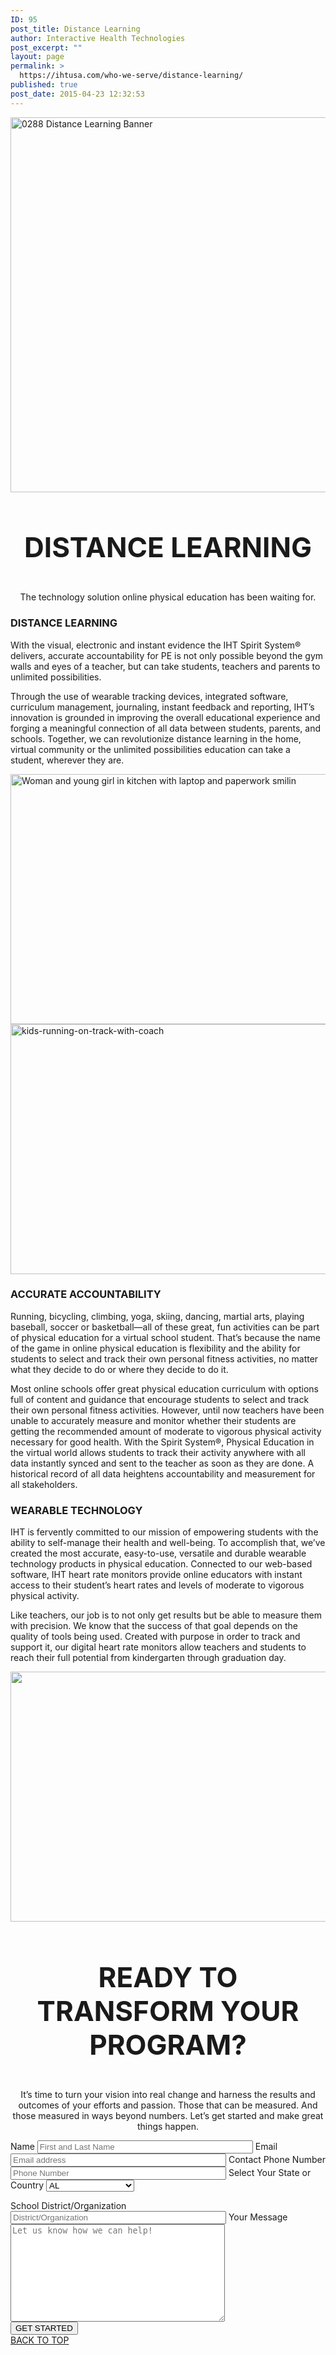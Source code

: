```yaml
---
ID: 95
post_title: Distance Learning
author: Interactive Health Technologies
post_excerpt: ""
layout: page
permalink: >
  https://ihtusa.com/who-we-serve/distance-learning/
published: true
post_date: 2015-04-23 12:32:53
---
```

<div id="pl-95" class="panel-layout">
<div id="pg-95-0" class="panel-grid panel-no-style">
<div id="pgc-95-0-0" class="panel-grid-cell" data-weight="1">
<div id="panel-95-0-0-0" class="so-panel widget widget_black-studio-tinymce widget_black_studio_tinymce panel-first-child panel-last-child" data-index="0" data-style="{&quot;background_display&quot;:&quot;tile&quot;,&quot;featured_widgets&quot;:&quot;&quot;,&quot;bigger_title&quot;:&quot;&quot;}">
<div class="textwidget">

<a href="https://ihtusa.com/who-we-serve/distance-learning/0288-distance-learning-banner/" rel="attachment wp-att-2102"><img class="size-full wp-image-2102 aligncenter" src="https://ihtusa.com/wp-content/uploads/2015/04/0288-Distance-Learning-Banner.jpg" alt="0288 Distance Learning Banner" width="1920" height="600" /></a>

</div>
</div>
</div>
</div>
<div id="pg-95-1" class="panel-grid panel-no-style" data-style="{&quot;background_display&quot;:&quot;tile&quot;}">
<div id="pgc-95-1-0" class="panel-grid-cell panel-grid-cell-empty" data-weight="0.049751243782"></div>
<div id="pgc-95-1-1" class="panel-grid-cell panel-grid-cell-mobile-last" data-weight="0.900497512436">
<div id="panel-95-1-1-0" class="so-panel widget widget_black-studio-tinymce widget_black_studio_tinymce panel-first-child panel-last-child" data-index="1" data-style="{&quot;background_image_attachment&quot;:false,&quot;background_display&quot;:&quot;tile&quot;,&quot;featured_widgets&quot;:&quot;&quot;,&quot;bigger_title&quot;:true}">
<div class="widget-title--big panel-widget-style panel-widget-style-for-95-1-1-0">
<div class="textwidget">
<h3 style="font-size: 44px; text-align: center;">DISTANCE LEARNING</h3>
<p style="text-align: center;">The technology solution online physical education has been waiting for.</p>

</div>
</div>
</div>
</div>
<div id="pgc-95-1-2" class="panel-grid-cell panel-grid-cell-empty" data-weight="0.049751243782"></div>
</div>
<div id="pg-95-2" class="panel-grid panel-no-style">
<div id="pgc-95-2-0" class="panel-grid-cell" data-weight="0.5">
<div id="panel-95-2-0-0" class="so-panel widget widget_black-studio-tinymce widget_black_studio_tinymce panel-first-child panel-last-child" data-index="2" data-style="{&quot;background_image_attachment&quot;:false,&quot;background_display&quot;:&quot;tile&quot;,&quot;featured_widgets&quot;:&quot;&quot;,&quot;bigger_title&quot;:&quot;&quot;}">
<div class="textwidget">
<h3><strong>DISTANCE LEARNING</strong></h3>
With the visual, electronic and instant evidence the IHT Spirit System® delivers, accurate accountability for PE is not only possible beyond the gym walls and eyes of a teacher, but can take students, teachers and parents to unlimited possibilities.

Through the use of wearable tracking devices, integrated software, curriculum management, journaling, instant feedback and reporting, IHT’s innovation is grounded in improving the overall educational experience and forging a meaningful connection of all data between students, parents, and schools. Together, we can revolutionize distance learning in the home, virtual community or the unlimited possibilities education can take a student, wherever they are.

</div>
</div>
</div>
<div id="pgc-95-2-1" class="panel-grid-cell" data-weight="0.5">
<div id="panel-95-2-1-0" class="so-panel widget widget_black-studio-tinymce widget_black_studio_tinymce panel-first-child panel-last-child" data-index="3" data-style="{&quot;background_display&quot;:&quot;tile&quot;,&quot;featured_widgets&quot;:&quot;&quot;,&quot;bigger_title&quot;:&quot;&quot;}">
<div class="textwidget">

<img class="aligncenter size-full wp-image-1365" src="https://ihtusa.com/wp-content/uploads/2015/08/mother-daughter-smiling.jpg" alt="Woman and young girl in kitchen with laptop and paperwork smilin" width="600" height="400" />

</div>
</div>
</div>
</div>
<div id="pg-95-3" class="panel-grid panel-no-style">
<div id="pgc-95-3-0" class="panel-grid-cell" data-weight="0.5">
<div id="panel-95-3-0-0" class="so-panel widget widget_black-studio-tinymce widget_black_studio_tinymce panel-first-child panel-last-child" data-index="4" data-style="{&quot;background_display&quot;:&quot;tile&quot;,&quot;featured_widgets&quot;:&quot;&quot;,&quot;bigger_title&quot;:&quot;&quot;}">
<div class="textwidget">

<img class="aligncenter size-full wp-image-1368" src="https://ihtusa.com/wp-content/uploads/2015/04/kids-running-on-track-with-coach.jpg" alt="kids-running-on-track-with-coach" width="600" height="400" />

</div>
</div>
</div>
<div id="pgc-95-3-1" class="panel-grid-cell" data-weight="0.5">
<div id="panel-95-3-1-0" class="so-panel widget widget_black-studio-tinymce widget_black_studio_tinymce panel-first-child panel-last-child" data-index="5" data-style="{&quot;background_display&quot;:&quot;tile&quot;,&quot;featured_widgets&quot;:&quot;&quot;,&quot;bigger_title&quot;:&quot;&quot;}">
<div class="textwidget">
<h3><strong>ACCURATE ACCOUNTABILITY</strong></h3>
Running, bicycling, climbing, yoga, skiing, dancing, martial arts, playing baseball, soccer or basketball—all of these great, fun activities can be part of physical education for a virtual school student. That’s because the name of the game in online physical education is flexibility and the ability for students to select and track their own personal fitness activities, no matter what they decide to do or where they decide to do it.

Most online schools offer great physical education curriculum with options full of content and guidance that encourage students to select and track their own personal fitness activities. However, until now teachers have been unable to accurately measure and monitor whether their students are getting the recommended amount of moderate to vigorous physical activity necessary for good health. With the Spirit System®, Physical Education in the virtual world allows students to track their activity anywhere with all data instantly synced and sent to the teacher as soon as they are done. A historical record of all data heightens accountability and measurement for all stakeholders.

</div>
</div>
</div>
</div>
<div id="pg-95-4" class="panel-grid panel-no-style">
<div id="pgc-95-4-0" class="panel-grid-cell" data-weight="0.5">
<div id="panel-95-4-0-0" class="so-panel widget widget_black-studio-tinymce widget_black_studio_tinymce panel-first-child panel-last-child" data-index="6" data-style="{&quot;background_display&quot;:&quot;tile&quot;,&quot;featured_widgets&quot;:&quot;&quot;,&quot;bigger_title&quot;:&quot;&quot;}">
<div class="textwidget">
<h3><strong>WEARABLE TECHNOLOGY</strong></h3>
IHT is fervently committed to our mission of empowering students with the ability to self-manage their health and well-being. To accomplish that, we’ve created the most accurate, easy-to-use, versatile and durable wearable technology products in physical education. Connected to our web-based software, IHT heart rate monitors provide online educators with instant access to their student’s heart rates and levels of moderate to vigorous physical activity.

Like teachers, our job is to not only get results but be able to measure them with precision. We know that the success of that goal depends on the quality of tools being used. Created with purpose in order to track and support it, our digital heart rate monitors allow teachers and students to reach their full potential from kindergarten through graduation day.

</div>
</div>
</div>
<div id="pgc-95-4-1" class="panel-grid-cell" data-weight="0.5">
<div id="panel-95-4-1-0" class="so-panel widget widget_black-studio-tinymce widget_black_studio_tinymce panel-first-child panel-last-child" data-index="7" data-style="{&quot;background_display&quot;:&quot;tile&quot;,&quot;featured_widgets&quot;:&quot;&quot;,&quot;bigger_title&quot;:&quot;&quot;}">
<div class="textwidget">

<img class="aligncenter wp-image-1395 size-full" src="https://ihtusa.com/wp-content/uploads/2016/10/FitKit_600x400.jpg" alt="" width="600" height="400" />

</div>
</div>
</div>
</div>
<div id="pg-95-5" class="panel-grid panel-no-style" data-style="{&quot;background_display&quot;:&quot;tile&quot;}">
<div id="pgc-95-5-0" class="panel-grid-cell panel-grid-cell-empty" data-weight="0.049751243782"></div>
<div id="pgc-95-5-1" class="panel-grid-cell panel-grid-cell-mobile-last" data-weight="0.900497512436">
<div id="panel-95-5-1-0" class="so-panel widget widget_black-studio-tinymce widget_black_studio_tinymce panel-first-child panel-last-child" data-index="8" data-style="{&quot;background_display&quot;:&quot;tile&quot;,&quot;featured_widgets&quot;:&quot;&quot;,&quot;bigger_title&quot;:true}">
<div class="widget-title--big panel-widget-style panel-widget-style-for-95-5-1-0">
<div class="textwidget">
<h3 style="text-align: center; font-size: 44px;">READY TO TRANSFORM YOUR PROGRAM?</h3>
<div class="lc">
<p style="text-align: center;">It’s time to turn your vision into real change and harness the results and outcomes of your efforts and passion. Those that can be measured. And those measured in ways beyond numbers. Let’s get started and make great things happen.</p>

</div>
<div class="rc"></div>
<div class="rc"></div>
<div id="wpcf7-f313-o1" class="wpcf7" dir="ltr" lang="en-US" role="form">
<div class="screen-reader-response"></div>
<form class="wpcf7-form" action="/wp-admin/admin-ajax.php?_panelsnonce=3a7b299185#wpcf7-f313-o1" method="post" novalidate="novalidate">
<div style="display: none;"><input name="_wpcf7" type="hidden" value="313" /> <input name="_wpcf7_version" type="hidden" value="4.9" /> <input name="_wpcf7_locale" type="hidden" value="en_US" /> <input name="_wpcf7_unit_tag" type="hidden" value="wpcf7-f313-o1" /> <input name="_wpcf7_container_post" type="hidden" value="0" /></div>
<div class="contact-form-small">
<div class="row">
<div class="col-xs-12  col-md-6">Name
<span class="wpcf7-form-control-wrap your-name"><input class="wpcf7-form-control wpcf7-text wpcf7-validates-as-required" name="your-name" size="40" type="text" value="" placeholder="First and Last Name" aria-required="true" aria-invalid="false" /></span>
Email
<span class="wpcf7-form-control-wrap your-email"><input class="wpcf7-form-control wpcf7-text wpcf7-email wpcf7-validates-as-required wpcf7-validates-as-email" name="your-email" size="40" type="email" value="" placeholder="Email address" aria-required="true" aria-invalid="false" /></span>
Contact Phone Number
<span class="wpcf7-form-control-wrap your-tel"><input class="wpcf7-form-control wpcf7-text wpcf7-tel wpcf7-validates-as-required wpcf7-validates-as-tel" name="your-tel" size="40" type="tel" value="" placeholder="Phone Number" aria-required="true" aria-invalid="false" /></span>
Select Your State or Country
<span class="wpcf7-form-control-wrap state"><select class="wpcf7-form-control wpcf7-select wpcf7-validates-as-required" name="state" aria-required="true" aria-invalid="false">
<option value="AL">AL</option>
<option value="AK">AK</option>
<option value="AZ">AZ</option>
<option value="AR">AR</option>
<option value="CA">CA</option>
<option value="CO">CO</option>
<option value="CT">CT</option>
<option value="DE">DE</option>
<option value="FL">FL</option>
<option value="GA">GA</option>
<option value="HI">HI</option>
<option value="ID">ID</option>
<option value="IL">IL</option>
<option value="IN">IN</option>
<option value="IA">IA</option>
<option value="KS">KS</option>
<option value="KY">KY</option>
<option value="LA">LA</option>
<option value="ME">ME</option>
<option value="MD">MD</option>
<option value="MA">MA</option>
<option value="MI">MI</option>
<option value="MN">MN</option>
<option value="MS">MS</option>
<option value="MO">MO</option>
<option value="MT">MT</option>
<option value="NE">NE</option>
<option value="NV">NV</option>
<option value="NH">NH</option>
<option value="NJ">NJ</option>
<option value="NM">NM</option>
<option value="NY">NY</option>
<option value="NC">NC</option>
<option value="ND">ND</option>
<option value="OH">OH</option>
<option value="OK">OK</option>
<option value="OR">OR</option>
<option value="PA">PA</option>
<option value="RI">RI</option>
<option value="SC">SC</option>
<option value="SD">SD</option>
<option value="TN">TN</option>
<option value="TX">TX</option>
<option value="UT">UT</option>
<option value="VT">VT</option>
<option value="VA">VA</option>
<option value="WA">WA</option>
<option value="Washington D.C.">Washington D.C.</option>
<option value="WV">WV</option>
<option value="WI">WI</option>
<option value="WY">WY</option>
<option value="CANADA">CANADA</option>
<option value="BERMUDA">BERMUDA</option>
<option value="AUSTRALIA">AUSTRALIA</option>
<option value="UNITED KINGDOM">UNITED KINGDOM</option>
<option value="SOUTH AFRICA">SOUTH AFRICA</option>
<option value="International - Other">International - Other</option>
</select></span></div>
</div>
</div>
</form></div>
</div>
<div class="col-xs-12  col-md-6">School District/Organization
<span class="wpcf7-form-control-wrap your-subject"><input class="wpcf7-form-control wpcf7-text wpcf7-validates-as-required" name="your-subject" size="40" type="text" value="" placeholder="District/Organization" aria-required="true" aria-invalid="false" /></span>
Your Message
<span class="wpcf7-form-control-wrap your-message"><textarea class="wpcf7-form-control wpcf7-textarea wpcf7-validates-as-required" cols="40" name="your-message" rows="10" placeholder="Let us know how we can help!" aria-required="true" aria-invalid="false"></textarea></span></div>
<div class="col-xs-12  col-md-12"><input id="zc_gad" name="zc_gad" type="hidden" value="" />
<input class="wpcf7-form-control wpcf7-submit btn btn-primary pull-right" type="submit" value="GET STARTED" /></div>
</div>
</div>
<div class="wpcf7-response-output wpcf7-display-none"></div>
</div>
</div>
</div>
<div id="pgc-95-5-2" class="panel-grid-cell panel-grid-cell-empty" data-weight="0.049751243782"></div>
<div id="pg-95-6" class="panel-grid panel-no-style">
<div id="pgc-95-6-0" class="panel-grid-cell" data-weight="1">
<div id="panel-95-6-0-0" class="so-panel widget widget_pw_call_to_action widget-call-to-action panel-first-child panel-last-child" data-index="9" data-style="{&quot;background_display&quot;:&quot;tile&quot;,&quot;featured_widgets&quot;:&quot;&quot;,&quot;bigger_title&quot;:&quot;&quot;}">
<div class="call-to-action">
<div class="call-to-action__text"></div>
<div class="call-to-action__button"><a href="#TOP">BACK TO TOP</a></div>
</div>
</div>
</div>
</div>